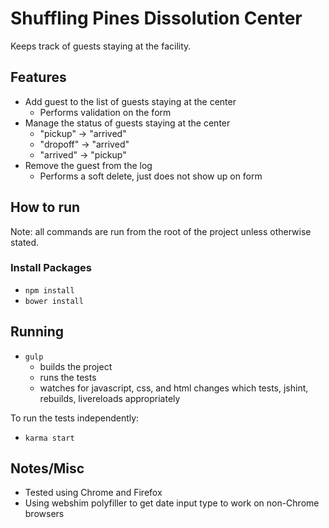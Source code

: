 Shuffling Pines Dissolution Center
====

Keeps track of guests staying at the facility. 

## Features

* Add guest to the list of guests staying at the center
  * Performs validation on the form
* Manage the status of guests staying at the center
  * "pickup" -> "arrived"
  * "dropoff" -> "arrived"
  * "arrived" -> "pickup"
* Remove the guest from the log
  * Performs a soft delete, just does not show up on form

## How to run

Note: all commands are run from the root of the project unless otherwise stated.

### Install Packages

* `npm install`
* `bower install`

## Running

* `gulp`
  * builds the project
  * runs the tests
  * watches for javascript, css, and html changes which tests, jshint, rebuilds, livereloads appropriately

To run the tests independently:

* `karma start`

## Notes/Misc

* Tested using Chrome and Firefox
* Using webshim polyfiller to get date input type to work on non-Chrome browsers